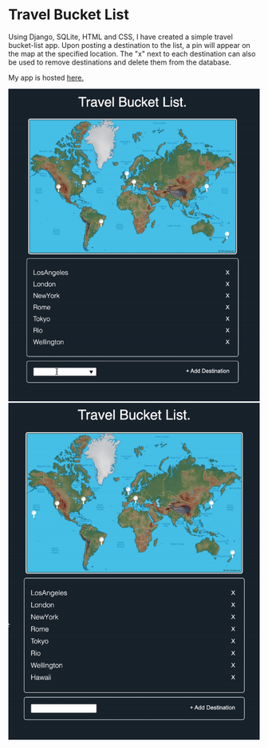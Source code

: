 # Travel Bucket List

Using Django, SQLite, HTML and CSS, I have created a simple travel bucket-list app. Upon posting a destination to the list, a pin will appear on the map at the specified location. The "x" next to each destination can also be used to remove destinations and delete them from the database.

My app is hosted [here.](https://blueberry-crisp-07077.herokuapp.com/travel/)

![](https://github.com/emartin1256/TravelBucketList/blob/main/screenshots/add.gif)
![](https://github.com/emartin1256/TravelBucketList/blob/main/screenshots/delete.gif)
